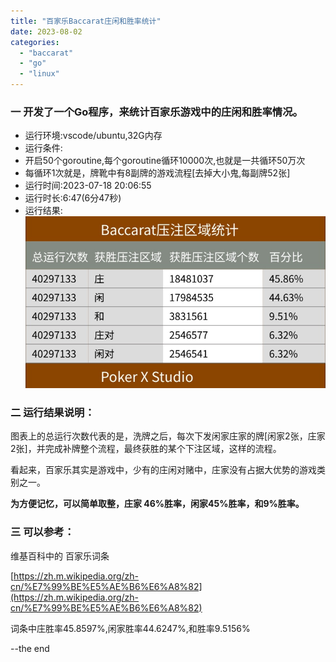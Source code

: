 ```yaml
---
title: "百家乐Baccarat庄闲和胜率统计"
date: 2023-08-02
categories: 
  - "baccarat"
  - "go"
  - "linux"
---
```


### 一 开发了一个Go程序，来统计百家乐游戏中的庄闲和胜率情况。

- 运行环境:vscode/ubuntu,32G内存
- 运行条件:
- 开启50个goroutine,每个goroutine循环10000次,也就是一共循环50万次
- 每循环1次就是，牌靴中有8副牌的游戏流程\[去掉大小鬼,每副牌52张\]
- 运行时间:2023-07-18 20:06:55
- 运行时长:6:47(6分47秒)
- 运行结果: ![](images/2023-07-18-20-06-39-879794088.jpeg)

### 二 运行结果说明：

图表上的总运行次数代表的是，洗牌之后，每次下发闲家庄家的牌\[闲家2张，庄家2张\]，并完成补牌整个流程，最终获胜的某个下注区域，这样的流程。

看起来，百家乐其实是游戏中，少有的庄闲对赌中，庄家没有占据大优势的游戏类别之一。

**为方便记忆，可以简单取整，庄家 46%胜率，闲家45%胜率，和9%胜率。**

### 三 可以参考：

维基百科中的 百家乐词条

[https://zh.m.wikipedia.org/zh-cn/%E7%99%BE%E5%AE%B6%E6%A8%82](https://zh.m.wikipedia.org/zh-cn/%E7%99%BE%E5%AE%B6%E6%A8%82)

词条中庄胜率45.8597%,闲家胜率44.6247%,和胜率9.5156%

\--the end
